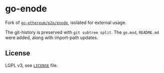 # go-enode

Fork of [`go-ethereum/p2p/enode`](https://github.com/ethereum/go-ethereum/tree/master/p2p/enode), isolated for external usage.

The git-history is preserved with `git subtree split`.
The `go.mod`, `README.md` were added, along with import-path updates.

## License

LGPL v3, see [`LICENSE`](./LICENSE) file.

